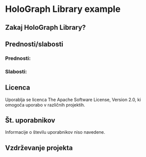 # HoloGraph Library example

## Zakaj HoloGraph Library?


## Prednosti/slabosti

### Prednosti:


### Slabosti:


## Licenca

Uporablja se licenca The Apache Software License, Version 2.0, ki omogoča uporabo v različnih projektih.

## Št. uporabnikov

Informacije o številu uporabnikov niso navedene.

## Vzdrževanje projekta


